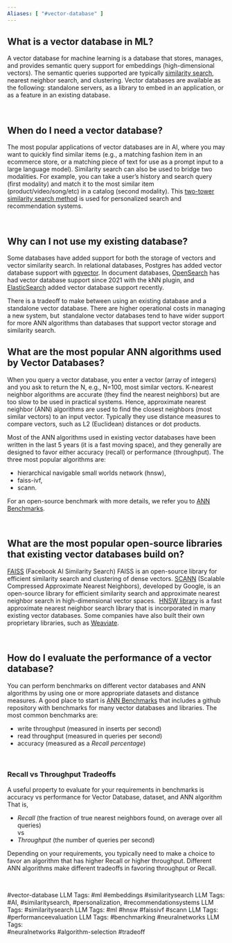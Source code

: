 ```yaml
---
Aliases: [ "#vector-database" ]
---
```

**What is a vector database in ML?**
------------------------------------

A vector database for machine learning is a database that stores, manages, and provides semantic query support for embeddings (high-dimensional vectors). The semantic queries supported are typically [similarity search](http://www.hopsworks.ai/dictionary/similarity-search), nearest neighbor search, and clustering. Vector databases are available as the following: standalone servers, as a library to embed in an application, or as a feature in an existing database.

‍

**When do I need a vector database?**
-------------------------------------

The most popular applications of vector databases are in AI, where you may want to quickly find similar items (e.g., a matching fashion item in an ecommerce store, or a matching piece of text for use as a prompt input to a large language model). Similarity search can also be used to bridge two modalities. For example, you can take a user’s history and search query (first modality) and match it to the most similar item (product/video/song/etc) in a catalog (second modality). This [two-tower similarity search method](https://www.youtube.com/watch?v=tz6Tg-NCFLU&vl=en) is used for personalized search and recommendation systems.

‍

**Why can I not use my existing database?**
-------------------------------------------

Some databases have added support for both the storage of vectors and vector similarity search. In relational databases, Postgres has added vector database support with [pgvector](https://github.com/pgvector/pgvector). In document databases, [OpenSearch](https://opensearch.org/platform/search/vector-database.html) has had vector database support since 2021 with the kNN plugin, and [ElasticSearch](https://www.elastic.co/what-is/vector-search) added vector database support recently. 

There is a tradeoff to make between using an existing database and a standalone vector database. There are higher operational costs in managing a new system, but  standalone vector databases tend to have wider support for more ANN algorithms than databases that support vector storage and similarity search.

**What are the most popular ANN algorithms used by Vector Databases?**
----------------------------------------------------------------------

When you query a vector database, you enter a vector (array of integers) and you ask to return the N, e.g., N=100, most similar vectors. K-nearest neighbor algorithms are accurate (they find the nearest neighbors) but are too slow to be used in practical systems. Hence, approximate nearest neighbor (ANN) algorithms are used to find the closest neighbors (most similar vectors) to an input vector. Typically they use distance measures to compare vectors, such as L2 (Euclidean) distances or dot products.

Most of the ANN algorithms used in existing vector databases have been written in the last 5 years (it is a fast moving space), and they generally are designed to favor either accuracy (recall) or performance (throughput). The three most popular algorithms are: 

* hierarchical navigable small worlds network (hnsw),
* faiss-ivf,
* scann.

For an open-source benchmark with more details, we refer you to [ANN Benchmarks](https://ann-benchmarks.com/).

‍

**What are the most popular open-source libraries that existing vector databases build on?**
--------------------------------------------------------------------------------------------

[FAISS](https://github.com/facebookresearch/faiss) (Facebook AI Similarity Search) FAISS is an open-source library for efficient similarity search and clustering of dense vectors. [SCANN](https://github.com/google-research/google-research/tree/master/scann) (Scalable Compressed Approximate Nearest Neighbors), developed by Google, is an open-source library for efficient similarity search and approximate nearest neighbor search in high-dimensional vector spaces.  [HNSW library](https://github.com/nmslib/hnswlib) is a fast approximate nearest neighbor search library that is incorporated in many existing vector databases. Some companies have also built their own proprietary libraries, such as [Weaviate](https://ann-benchmarks.com/weaviate.html). 

‍

**How do I evaluate the performance of a vector database?**
-----------------------------------------------------------

You can perform benchmarks on different vector databases and ANN algorithms by using one or more appropriate datasets and distance measures. A good place to start is [ANN Benchmarks](https://ann-benchmarks.com/) that includes a github repository with benchmarks for many vector databases and libraries. The most common benchmarks are:

* write throughput (measured in inserts per second)
* read throughput (measured in queries per second)
* accuracy (measured as a *Recall percentage*)

‍

### **Recall vs Throughput Tradeoffs**

A useful property to evaluate for your requirements in benchmarks is accuracy vs performance for Vector Database, dataset, and ANN algorithm That is, 

* *Recall* (the fraction of true nearest neighbors found, on average over all queries)  
vs
* *Throughput* (the number of queries per second)

Depending on your requirements, you typically need to make a choice to favor an algorithm that has higher Recall or higher throughput. Different ANN algorithms make different tradeoffs in favoring throughput or Recall.

‍

#vector-database 
LLM Tags: #ml #embeddings #similaritysearch
LLM Tags:  #AI, #similaritysearch, #personalization, #recommendationsystems
LLM Tags:   #similaritysearch
LLM Tags:  #ml  #hnsw #faissivf #scann
LLM Tags:  #performanceevaluation
LLM Tags:  #benchmarking #neuralnetworks
LLM Tags:  
#neuralnetworks #algorithm-selection #tradeoff